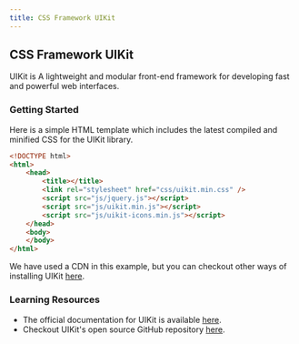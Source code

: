 ```yaml
---
title: CSS Framework UIKit
---
```

## CSS Framework UIKit

UIKit is A lightweight and modular front-end framework for developing fast and powerful web interfaces.

### Getting Started

Here is a simple HTML template which includes the latest compiled and minified CSS for the UIKit library.

```html
<!DOCTYPE html>
<html>
    <head>
        <title></title>
        <link rel="stylesheet" href="css/uikit.min.css" />
        <script src="js/jquery.js"></script>
        <script src="js/uikit.min.js"></script>
        <script src="js/uikit-icons.min.js"></script>
    </head>
    <body>
    </body>
</html>
```

We have used a CDN in this example, but you can checkout other ways of installing UIKit <a href='https://getuikit.com/docs/introduction' target='_blank' rel='nofollow'>here</a>.

### Learning Resources

* The official documentation for UIKit is available <a href='https://getuikit.com/docs/introduction' target='_blank' rel='nofollow'>here</a>.
* Checkout UIKit's open source GitHub repository <a href='https://github.com/uikit/uikit' target='_blank' rel='nofollow'>here</a>.
